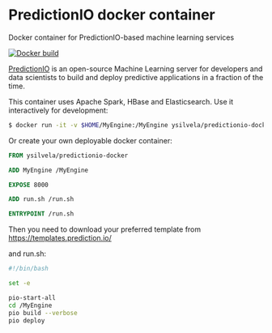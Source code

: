 # PredictionIO docker container
Docker container for PredictionIO-based machine learning services

[![Docker build](http://dockeri.co/image/ysilvela/predictionio-docker)](https://registry.hub.docker.com/r/ysilvela/predictionio-docker/)

[PredictionIO](https://prediction.io) is an open-source Machine Learning
server for developers and data scientists to build and deploy predictive
applications in a fraction of the time.

This container uses Apache Spark, HBase and Elasticsearch.
Use it interactively for development:

```Bash
$ docker run -it -v $HOME/MyEngine:/MyEngine ysilvela/predictionio-docker /bin/bash
```

Or create your own deployable docker container:

```Dockerfile
FROM ysilvela/predictionio-docker

ADD MyEngine /MyEngine

EXPOSE 8000

ADD run.sh /run.sh

ENTRYPOINT /run.sh
```
Then you need to download your preferred template from https://templates.prediction.io/

and run.sh:

```Bash
#!/bin/bash

set -e

pio-start-all
cd /MyEngine
pio build --verbose
pio deploy
```
